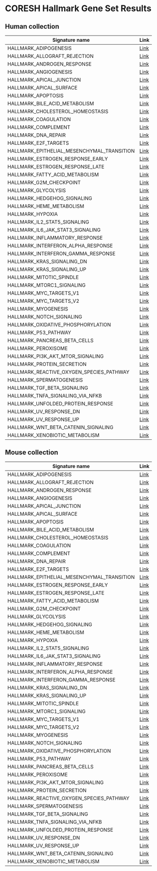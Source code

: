 # CORESH Hallmark Gene Set Results

## Human collection

| Signature name | Link |
|----------------|------|
| HALLMARK_ADIPOGENESIS | <a href="https://alserglab.wustl.edu/coresh/load/HALLMARK_ADIPOGENESIS_hsa" target="_blank">Link</a> |
| HALLMARK_ALLOGRAFT_REJECTION | <a href="https://alserglab.wustl.edu/coresh/load/HALLMARK_ALLOGRAFT_REJECTION_hsa" target="_blank">Link</a> |
| HALLMARK_ANDROGEN_RESPONSE | <a href="https://alserglab.wustl.edu/coresh/load/HALLMARK_ANDROGEN_RESPONSE_hsa" target="_blank">Link</a> |
| HALLMARK_ANGIOGENESIS | <a href="https://alserglab.wustl.edu/coresh/load/HALLMARK_ANGIOGENESIS_hsa" target="_blank">Link</a> |
| HALLMARK_APICAL_JUNCTION | <a href="https://alserglab.wustl.edu/coresh/load/HALLMARK_APICAL_JUNCTION_hsa" target="_blank">Link</a> |
| HALLMARK_APICAL_SURFACE | <a href="https://alserglab.wustl.edu/coresh/load/HALLMARK_APICAL_SURFACE_hsa" target="_blank">Link</a> |
| HALLMARK_APOPTOSIS | <a href="https://alserglab.wustl.edu/coresh/load/HALLMARK_APOPTOSIS_hsa" target="_blank">Link</a> |
| HALLMARK_BILE_ACID_METABOLISM | <a href="https://alserglab.wustl.edu/coresh/load/HALLMARK_BILE_ACID_METABOLISM_hsa" target="_blank">Link</a> |
| HALLMARK_CHOLESTEROL_HOMEOSTASIS | <a href="https://alserglab.wustl.edu/coresh/load/HALLMARK_CHOLESTEROL_HOMEOSTASIS_hsa" target="_blank">Link</a> |
| HALLMARK_COAGULATION | <a href="https://alserglab.wustl.edu/coresh/load/HALLMARK_COAGULATION_hsa" target="_blank">Link</a> |
| HALLMARK_COMPLEMENT | <a href="https://alserglab.wustl.edu/coresh/load/HALLMARK_COMPLEMENT_hsa" target="_blank">Link</a> |
| HALLMARK_DNA_REPAIR | <a href="https://alserglab.wustl.edu/coresh/load/HALLMARK_DNA_REPAIR_hsa" target="_blank">Link</a> |
| HALLMARK_E2F_TARGETS | <a href="https://alserglab.wustl.edu/coresh/load/HALLMARK_E2F_TARGETS_hsa" target="_blank">Link</a> |
| HALLMARK_EPITHELIAL_MESENCHYMAL_TRANSITION | <a href="https://alserglab.wustl.edu/coresh/load/HALLMARK_EPITHELIAL_MESENCHYMAL_TRANSITION_hsa" target="_blank">Link</a> |
| HALLMARK_ESTROGEN_RESPONSE_EARLY | <a href="https://alserglab.wustl.edu/coresh/load/HALLMARK_ESTROGEN_RESPONSE_EARLY_hsa" target="_blank">Link</a> |
| HALLMARK_ESTROGEN_RESPONSE_LATE | <a href="https://alserglab.wustl.edu/coresh/load/HALLMARK_ESTROGEN_RESPONSE_LATE_hsa" target="_blank">Link</a> |
| HALLMARK_FATTY_ACID_METABOLISM | <a href="https://alserglab.wustl.edu/coresh/load/HALLMARK_FATTY_ACID_METABOLISM_hsa" target="_blank">Link</a> |
| HALLMARK_G2M_CHECKPOINT | <a href="https://alserglab.wustl.edu/coresh/load/HALLMARK_G2M_CHECKPOINT_hsa" target="_blank">Link</a> |
| HALLMARK_GLYCOLYSIS | <a href="https://alserglab.wustl.edu/coresh/load/HALLMARK_GLYCOLYSIS_hsa" target="_blank">Link</a> |
| HALLMARK_HEDGEHOG_SIGNALING | <a href="https://alserglab.wustl.edu/coresh/load/HALLMARK_HEDGEHOG_SIGNALING_hsa" target="_blank">Link</a> |
| HALLMARK_HEME_METABOLISM | <a href="https://alserglab.wustl.edu/coresh/load/HALLMARK_HEME_METABOLISM_hsa" target="_blank">Link</a> |
| HALLMARK_HYPOXIA | <a href="https://alserglab.wustl.edu/coresh/load/HALLMARK_HYPOXIA_hsa" target="_blank">Link</a> |
| HALLMARK_IL2_STAT5_SIGNALING | <a href="https://alserglab.wustl.edu/coresh/load/HALLMARK_IL2_STAT5_SIGNALING_hsa" target="_blank">Link</a> |
| HALLMARK_IL6_JAK_STAT3_SIGNALING | <a href="https://alserglab.wustl.edu/coresh/load/HALLMARK_IL6_JAK_STAT3_SIGNALING_hsa" target="_blank">Link</a> |
| HALLMARK_INFLAMMATORY_RESPONSE | <a href="https://alserglab.wustl.edu/coresh/load/HALLMARK_INFLAMMATORY_RESPONSE_hsa" target="_blank">Link</a> |
| HALLMARK_INTERFERON_ALPHA_RESPONSE | <a href="https://alserglab.wustl.edu/coresh/load/HALLMARK_INTERFERON_ALPHA_RESPONSE_hsa" target="_blank">Link</a> |
| HALLMARK_INTERFERON_GAMMA_RESPONSE | <a href="https://alserglab.wustl.edu/coresh/load/HALLMARK_INTERFERON_GAMMA_RESPONSE_hsa" target="_blank">Link</a> |
| HALLMARK_KRAS_SIGNALING_DN | <a href="https://alserglab.wustl.edu/coresh/load/HALLMARK_KRAS_SIGNALING_DN_hsa" target="_blank">Link</a> |
| HALLMARK_KRAS_SIGNALING_UP | <a href="https://alserglab.wustl.edu/coresh/load/HALLMARK_KRAS_SIGNALING_UP_hsa" target="_blank">Link</a> |
| HALLMARK_MITOTIC_SPINDLE | <a href="https://alserglab.wustl.edu/coresh/load/HALLMARK_MITOTIC_SPINDLE_hsa" target="_blank">Link</a> |
| HALLMARK_MTORC1_SIGNALING | <a href="https://alserglab.wustl.edu/coresh/load/HALLMARK_MTORC1_SIGNALING_hsa" target="_blank">Link</a> |
| HALLMARK_MYC_TARGETS_V1 | <a href="https://alserglab.wustl.edu/coresh/load/HALLMARK_MYC_TARGETS_V1_hsa" target="_blank">Link</a> |
| HALLMARK_MYC_TARGETS_V2 | <a href="https://alserglab.wustl.edu/coresh/load/HALLMARK_MYC_TARGETS_V2_hsa" target="_blank">Link</a> |
| HALLMARK_MYOGENESIS | <a href="https://alserglab.wustl.edu/coresh/load/HALLMARK_MYOGENESIS_hsa" target="_blank">Link</a> |
| HALLMARK_NOTCH_SIGNALING | <a href="https://alserglab.wustl.edu/coresh/load/HALLMARK_NOTCH_SIGNALING_hsa" target="_blank">Link</a> |
| HALLMARK_OXIDATIVE_PHOSPHORYLATION | <a href="https://alserglab.wustl.edu/coresh/load/HALLMARK_OXIDATIVE_PHOSPHORYLATION_hsa" target="_blank">Link</a> |
| HALLMARK_P53_PATHWAY | <a href="https://alserglab.wustl.edu/coresh/load/HALLMARK_P53_PATHWAY_hsa" target="_blank">Link</a> |
| HALLMARK_PANCREAS_BETA_CELLS | <a href="https://alserglab.wustl.edu/coresh/load/HALLMARK_PANCREAS_BETA_CELLS_hsa" target="_blank">Link</a> |
| HALLMARK_PEROXISOME | <a href="https://alserglab.wustl.edu/coresh/load/HALLMARK_PEROXISOME_hsa" target="_blank">Link</a> |
| HALLMARK_PI3K_AKT_MTOR_SIGNALING | <a href="https://alserglab.wustl.edu/coresh/load/HALLMARK_PI3K_AKT_MTOR_SIGNALING_hsa" target="_blank">Link</a> |
| HALLMARK_PROTEIN_SECRETION | <a href="https://alserglab.wustl.edu/coresh/load/HALLMARK_PROTEIN_SECRETION_hsa" target="_blank">Link</a> |
| HALLMARK_REACTIVE_OXYGEN_SPECIES_PATHWAY | <a href="https://alserglab.wustl.edu/coresh/load/HALLMARK_REACTIVE_OXYGEN_SPECIES_PATHWAY_hsa" target="_blank">Link</a> |
| HALLMARK_SPERMATOGENESIS | <a href="https://alserglab.wustl.edu/coresh/load/HALLMARK_SPERMATOGENESIS_hsa" target="_blank">Link</a> |
| HALLMARK_TGF_BETA_SIGNALING | <a href="https://alserglab.wustl.edu/coresh/load/HALLMARK_TGF_BETA_SIGNALING_hsa" target="_blank">Link</a> |
| HALLMARK_TNFA_SIGNALING_VIA_NFKB | <a href="https://alserglab.wustl.edu/coresh/load/HALLMARK_TNFA_SIGNALING_VIA_NFKB_hsa" target="_blank">Link</a> |
| HALLMARK_UNFOLDED_PROTEIN_RESPONSE | <a href="https://alserglab.wustl.edu/coresh/load/HALLMARK_UNFOLDED_PROTEIN_RESPONSE_hsa" target="_blank">Link</a> |
| HALLMARK_UV_RESPONSE_DN | <a href="https://alserglab.wustl.edu/coresh/load/HALLMARK_UV_RESPONSE_DN_hsa" target="_blank">Link</a> |
| HALLMARK_UV_RESPONSE_UP | <a href="https://alserglab.wustl.edu/coresh/load/HALLMARK_UV_RESPONSE_UP_hsa" target="_blank">Link</a> |
| HALLMARK_WNT_BETA_CATENIN_SIGNALING | <a href="https://alserglab.wustl.edu/coresh/load/HALLMARK_WNT_BETA_CATENIN_SIGNALING_hsa" target="_blank">Link</a> |
| HALLMARK_XENOBIOTIC_METABOLISM | <a href="https://alserglab.wustl.edu/coresh/load/HALLMARK_XENOBIOTIC_METABOLISM_hsa" target="_blank">Link</a> |


## Mouse collection

| Signature name | Link |
|----------------|------|
| HALLMARK_ADIPOGENESIS | <a href="https://alserglab.wustl.edu/coresh/load/HALLMARK_ADIPOGENESIS_mmu" target="_blank" rel="noopener noreferrer">Link</a> |
| HALLMARK_ALLOGRAFT_REJECTION | <a href="https://alserglab.wustl.edu/coresh/load/HALLMARK_ALLOGRAFT_REJECTION_mmu" target="_blank" rel="noopener noreferrer">Link</a> |
| HALLMARK_ANDROGEN_RESPONSE | <a href="https://alserglab.wustl.edu/coresh/load/HALLMARK_ANDROGEN_RESPONSE_mmu" target="_blank" rel="noopener noreferrer">Link</a> |
| HALLMARK_ANGIOGENESIS | <a href="https://alserglab.wustl.edu/coresh/load/HALLMARK_ANGIOGENESIS_mmu" target="_blank" rel="noopener noreferrer">Link</a> |
| HALLMARK_APICAL_JUNCTION | <a href="https://alserglab.wustl.edu/coresh/load/HALLMARK_APICAL_JUNCTION_mmu" target="_blank" rel="noopener noreferrer">Link</a> |
| HALLMARK_APICAL_SURFACE | <a href="https://alserglab.wustl.edu/coresh/load/HALLMARK_APICAL_SURFACE_mmu" target="_blank" rel="noopener noreferrer">Link</a> |
| HALLMARK_APOPTOSIS | <a href="https://alserglab.wustl.edu/coresh/load/HALLMARK_APOPTOSIS_mmu" target="_blank" rel="noopener noreferrer">Link</a> |
| HALLMARK_BILE_ACID_METABOLISM | <a href="https://alserglab.wustl.edu/coresh/load/HALLMARK_BILE_ACID_METABOLISM_mmu" target="_blank" rel="noopener noreferrer">Link</a> |
| HALLMARK_CHOLESTEROL_HOMEOSTASIS | <a href="https://alserglab.wustl.edu/coresh/load/HALLMARK_CHOLESTEROL_HOMEOSTASIS_mmu" target="_blank" rel="noopener noreferrer">Link</a> |
| HALLMARK_COAGULATION | <a href="https://alserglab.wustl.edu/coresh/load/HALLMARK_COAGULATION_mmu" target="_blank" rel="noopener noreferrer">Link</a> |
| HALLMARK_COMPLEMENT | <a href="https://alserglab.wustl.edu/coresh/load/HALLMARK_COMPLEMENT_mmu" target="_blank" rel="noopener noreferrer">Link</a> |
| HALLMARK_DNA_REPAIR | <a href="https://alserglab.wustl.edu/coresh/load/HALLMARK_DNA_REPAIR_mmu" target="_blank" rel="noopener noreferrer">Link</a> |
| HALLMARK_E2F_TARGETS | <a href="https://alserglab.wustl.edu/coresh/load/HALLMARK_E2F_TARGETS_mmu" target="_blank" rel="noopener noreferrer">Link</a> |
| HALLMARK_EPITHELIAL_MESENCHYMAL_TRANSITION | <a href="https://alserglab.wustl.edu/coresh/load/HALLMARK_EPITHELIAL_MESENCHYMAL_TRANSITION_mmu" target="_blank" rel="noopener noreferrer">Link</a> |
| HALLMARK_ESTROGEN_RESPONSE_EARLY | <a href="https://alserglab.wustl.edu/coresh/load/HALLMARK_ESTROGEN_RESPONSE_EARLY_mmu" target="_blank" rel="noopener noreferrer">Link</a> |
| HALLMARK_ESTROGEN_RESPONSE_LATE | <a href="https://alserglab.wustl.edu/coresh/load/HALLMARK_ESTROGEN_RESPONSE_LATE_mmu" target="_blank" rel="noopener noreferrer">Link</a> |
| HALLMARK_FATTY_ACID_METABOLISM | <a href="https://alserglab.wustl.edu/coresh/load/HALLMARK_FATTY_ACID_METABOLISM_mmu" target="_blank" rel="noopener noreferrer">Link</a> |
| HALLMARK_G2M_CHECKPOINT | <a href="https://alserglab.wustl.edu/coresh/load/HALLMARK_G2M_CHECKPOINT_mmu" target="_blank" rel="noopener noreferrer">Link</a> |
| HALLMARK_GLYCOLYSIS | <a href="https://alserglab.wustl.edu/coresh/load/HALLMARK_GLYCOLYSIS_mmu" target="_blank" rel="noopener noreferrer">Link</a> |
| HALLMARK_HEDGEHOG_SIGNALING | <a href="https://alserglab.wustl.edu/coresh/load/HALLMARK_HEDGEHOG_SIGNALING_mmu" target="_blank" rel="noopener noreferrer">Link</a> |
| HALLMARK_HEME_METABOLISM | <a href="https://alserglab.wustl.edu/coresh/load/HALLMARK_HEME_METABOLISM_mmu" target="_blank" rel="noopener noreferrer">Link</a> |
| HALLMARK_HYPOXIA | <a href="https://alserglab.wustl.edu/coresh/load/HALLMARK_HYPOXIA_mmu" target="_blank" rel="noopener noreferrer">Link</a> |
| HALLMARK_IL2_STAT5_SIGNALING | <a href="https://alserglab.wustl.edu/coresh/load/HALLMARK_IL2_STAT5_SIGNALING_mmu" target="_blank" rel="noopener noreferrer">Link</a> |
| HALLMARK_IL6_JAK_STAT3_SIGNALING | <a href="https://alserglab.wustl.edu/coresh/load/HALLMARK_IL6_JAK_STAT3_SIGNALING_mmu" target="_blank" rel="noopener noreferrer">Link</a> |
| HALLMARK_INFLAMMATORY_RESPONSE | <a href="https://alserglab.wustl.edu/coresh/load/HALLMARK_INFLAMMATORY_RESPONSE_mmu" target="_blank" rel="noopener noreferrer">Link</a> |
| HALLMARK_INTERFERON_ALPHA_RESPONSE | <a href="https://alserglab.wustl.edu/coresh/load/HALLMARK_INTERFERON_ALPHA_RESPONSE_mmu" target="_blank" rel="noopener noreferrer">Link</a> |
| HALLMARK_INTERFERON_GAMMA_RESPONSE | <a href="https://alserglab.wustl.edu/coresh/load/HALLMARK_INTERFERON_GAMMA_RESPONSE_mmu" target="_blank" rel="noopener noreferrer">Link</a> |
| HALLMARK_KRAS_SIGNALING_DN | <a href="https://alserglab.wustl.edu/coresh/load/HALLMARK_KRAS_SIGNALING_DN_mmu" target="_blank" rel="noopener noreferrer">Link</a> |
| HALLMARK_KRAS_SIGNALING_UP | <a href="https://alserglab.wustl.edu/coresh/load/HALLMARK_KRAS_SIGNALING_UP_mmu" target="_blank" rel="noopener noreferrer">Link</a> |
| HALLMARK_MITOTIC_SPINDLE | <a href="https://alserglab.wustl.edu/coresh/load/HALLMARK_MITOTIC_SPINDLE_mmu" target="_blank" rel="noopener noreferrer">Link</a> |
| HALLMARK_MTORC1_SIGNALING | <a href="https://alserglab.wustl.edu/coresh/load/HALLMARK_MTORC1_SIGNALING_mmu" target="_blank" rel="noopener noreferrer">Link</a> |
| HALLMARK_MYC_TARGETS_V1 | <a href="https://alserglab.wustl.edu/coresh/load/HALLMARK_MYC_TARGETS_V1_mmu" target="_blank" rel="noopener noreferrer">Link</a> |
| HALLMARK_MYC_TARGETS_V2 | <a href="https://alserglab.wustl.edu/coresh/load/HALLMARK_MYC_TARGETS_V2_mmu" target="_blank" rel="noopener noreferrer">Link</a> |
| HALLMARK_MYOGENESIS | <a href="https://alserglab.wustl.edu/coresh/load/HALLMARK_MYOGENESIS_mmu" target="_blank" rel="noopener noreferrer">Link</a> |
| HALLMARK_NOTCH_SIGNALING | <a href="https://alserglab.wustl.edu/coresh/load/HALLMARK_NOTCH_SIGNALING_mmu" target="_blank" rel="noopener noreferrer">Link</a> |
| HALLMARK_OXIDATIVE_PHOSPHORYLATION | <a href="https://alserglab.wustl.edu/coresh/load/HALLMARK_OXIDATIVE_PHOSPHORYLATION_mmu" target="_blank" rel="noopener noreferrer">Link</a> |
| HALLMARK_P53_PATHWAY | <a href="https://alserglab.wustl.edu/coresh/load/HALLMARK_P53_PATHWAY_mmu" target="_blank" rel="noopener noreferrer">Link</a> |
| HALLMARK_PANCREAS_BETA_CELLS | <a href="https://alserglab.wustl.edu/coresh/load/HALLMARK_PANCREAS_BETA_CELLS_mmu" target="_blank" rel="noopener noreferrer">Link</a> |
| HALLMARK_PEROXISOME | <a href="https://alserglab.wustl.edu/coresh/load/HALLMARK_PEROXISOME_mmu" target="_blank" rel="noopener noreferrer">Link</a> |
| HALLMARK_PI3K_AKT_MTOR_SIGNALING | <a href="https://alserglab.wustl.edu/coresh/load/HALLMARK_PI3K_AKT_MTOR_SIGNALING_mmu" target="_blank" rel="noopener noreferrer">Link</a> |
| HALLMARK_PROTEIN_SECRETION | <a href="https://alserglab.wustl.edu/coresh/load/HALLMARK_PROTEIN_SECRETION_mmu" target="_blank" rel="noopener noreferrer">Link</a> |
| HALLMARK_REACTIVE_OXYGEN_SPECIES_PATHWAY | <a href="https://alserglab.wustl.edu/coresh/load/HALLMARK_REACTIVE_OXYGEN_SPECIES_PATHWAY_mmu" target="_blank" rel="noopener noreferrer">Link</a> |
| HALLMARK_SPERMATOGENESIS | <a href="https://alserglab.wustl.edu/coresh/load/HALLMARK_SPERMATOGENESIS_mmu" target="_blank" rel="noopener noreferrer">Link</a> |
| HALLMARK_TGF_BETA_SIGNALING | <a href="https://alserglab.wustl.edu/coresh/load/HALLMARK_TGF_BETA_SIGNALING_mmu" target="_blank" rel="noopener noreferrer">Link</a> |
| HALLMARK_TNFA_SIGNALING_VIA_NFKB | <a href="https://alserglab.wustl.edu/coresh/load/HALLMARK_TNFA_SIGNALING_VIA_NFKB_mmu" target="_blank" rel="noopener noreferrer">Link</a> |
| HALLMARK_UNFOLDED_PROTEIN_RESPONSE | <a href="https://alserglab.wustl.edu/coresh/load/HALLMARK_UNFOLDED_PROTEIN_RESPONSE_mmu" target="_blank" rel="noopener noreferrer">Link</a> |
| HALLMARK_UV_RESPONSE_DN | <a href="https://alserglab.wustl.edu/coresh/load/HALLMARK_UV_RESPONSE_DN_mmu" target="_blank" rel="noopener noreferrer">Link</a> |
| HALLMARK_UV_RESPONSE_UP | <a href="https://alserglab.wustl.edu/coresh/load/HALLMARK_UV_RESPONSE_UP_mmu" target="_blank" rel="noopener noreferrer">Link</a> |
| HALLMARK_WNT_BETA_CATENIN_SIGNALING | <a href="https://alserglab.wustl.edu/coresh/load/HALLMARK_WNT_BETA_CATENIN_SIGNALING_mmu" target="_blank" rel="noopener noreferrer">Link</a> |
| HALLMARK_XENOBIOTIC_METABOLISM | <a href="https://alserglab.wustl.edu/coresh/load/HALLMARK_XENOBIOTIC_METABOLISM_mmu" target="_blank" rel="noopener noreferrer">Link</a> |
